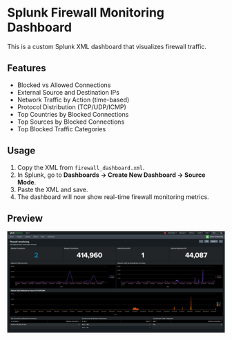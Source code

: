 # Splunk Firewall Monitoring Dashboard

This is a custom Splunk XML dashboard that visualizes firewall traffic.

## Features
- Blocked vs Allowed Connections
- External Source and Destination IPs
- Network Traffic by Action (time-based)
- Protocol Distribution (TCP/UDP/ICMP)
- Top Countries by Blocked Connections
- Top Sources by Blocked Connections
- Top Blocked Traffic Categories

## Usage
1. Copy the XML from `firewall_dashboard.xml`.
2. In Splunk, go to **Dashboards → Create New Dashboard → Source Mode**.
3. Paste the XML and save.
4. The dashboard will now show real-time firewall monitoring metrics.

## Preview
![Dashboard Screenshot](dashboard.png)
